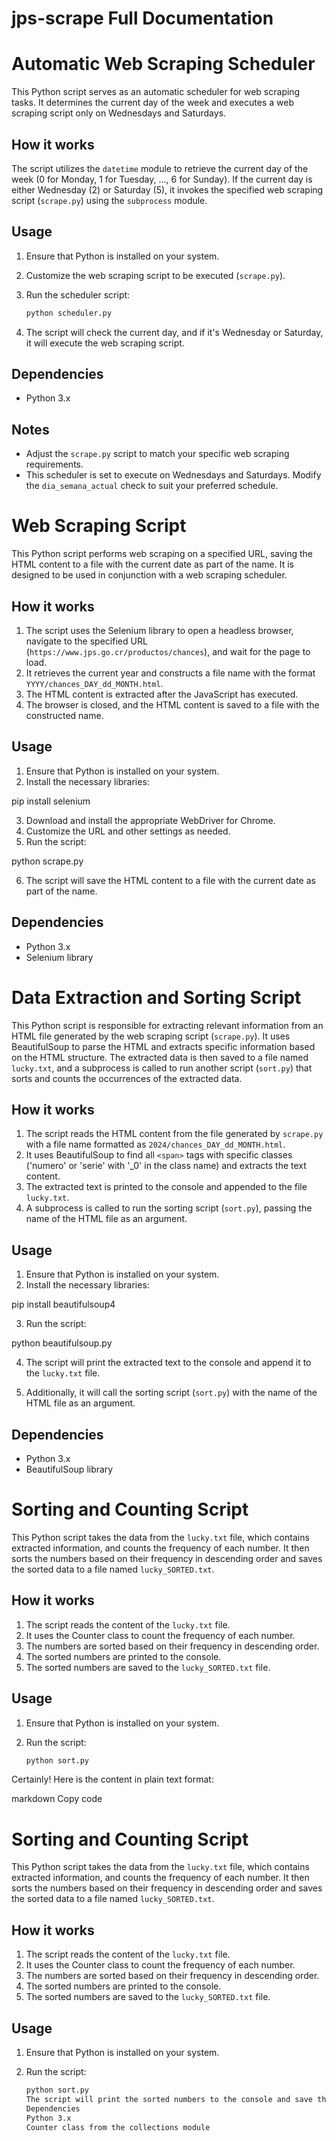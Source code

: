 # jps-scrape Full Documentation

# Automatic Web Scraping Scheduler

This Python script serves as an automatic scheduler for web scraping tasks. It determines the current day of the week and executes a web scraping script only on Wednesdays and Saturdays.

## How it works

The script utilizes the `datetime` module to retrieve the current day of the week (0 for Monday, 1 for Tuesday, ..., 6 for Sunday). If the current day is either Wednesday (2) or Saturday (5), it invokes the specified web scraping script (`scrape.py`) using the `subprocess` module.

## Usage

1. Ensure that Python is installed on your system.
2. Customize the web scraping script to be executed (`scrape.py`).
3. Run the scheduler script:

   ```bash
   python scheduler.py
   ```

4. The script will check the current day, and if it's Wednesday or Saturday, it will execute the web scraping script.

## Dependencies

- Python 3.x

## Notes

- Adjust the `scrape.py` script to match your specific web scraping requirements.
- This scheduler is set to execute on Wednesdays and Saturdays. Modify the `dia_semana_actual` check to suit your preferred schedule.

# Web Scraping Script

This Python script performs web scraping on a specified URL, saving the HTML content to a file with the current date as part of the name. It is designed to be used in conjunction with a web scraping scheduler.

## How it works

1. The script uses the Selenium library to open a headless browser, navigate to the specified URL (`https://www.jps.go.cr/productos/chances`), and wait for the page to load.
2. It retrieves the current year and constructs a file name with the format `YYYY/chances_DAY_dd_MONTH.html`.
3. The HTML content is extracted after the JavaScript has executed.
4. The browser is closed, and the HTML content is saved to a file with the constructed name.

## Usage

1. Ensure that Python is installed on your system.
2. Install the necessary libraries:

pip install selenium

3. Download and install the appropriate WebDriver for Chrome.
4. Customize the URL and other settings as needed.
5. Run the script:

python scrape.py

6. The script will save the HTML content to a file with the current date as part of the name.

## Dependencies

- Python 3.x
- Selenium library

# Data Extraction and Sorting Script

This Python script is responsible for extracting relevant information from an HTML file generated by the web scraping script (`scrape.py`). It uses BeautifulSoup to parse the HTML and extracts specific information based on the HTML structure. The extracted data is then saved to a file named `lucky.txt`, and a subprocess is called to run another script (`sort.py`) that sorts and counts the occurrences of the extracted data.

## How it works

1. The script reads the HTML content from the file generated by `scrape.py` with a file name formatted as `2024/chances_DAY_dd_MONTH.html`.
2. It uses BeautifulSoup to find all `<span>` tags with specific classes ('numero' or 'serie' with '\_0' in the class name) and extracts the text content.
3. The extracted text is printed to the console and appended to the file `lucky.txt`.
4. A subprocess is called to run the sorting script (`sort.py`), passing the name of the HTML file as an argument.

## Usage

1. Ensure that Python is installed on your system.
2. Install the necessary libraries:

pip install beautifulsoup4

3. Run the script:

python beautifulsoup.py

4. The script will print the extracted text to the console and append it to the `lucky.txt` file.

5. Additionally, it will call the sorting script (`sort.py`) with the name of the HTML file as an argument.

## Dependencies

- Python 3.x
- BeautifulSoup library

# Sorting and Counting Script

This Python script takes the data from the `lucky.txt` file, which contains extracted information, and counts the frequency of each number. It then sorts the numbers based on their frequency in descending order and saves the sorted data to a file named `lucky_SORTED.txt`.

## How it works

1. The script reads the content of the `lucky.txt` file.
2. It uses the Counter class to count the frequency of each number.
3. The numbers are sorted based on their frequency in descending order.
4. The sorted numbers are printed to the console.
5. The sorted numbers are saved to the `lucky_SORTED.txt` file.

## Usage

1. Ensure that Python is installed on your system.
2. Run the script:

   ```bash
   python sort.py
   ```

Certainly! Here is the content in plain text format:

markdown
Copy code

# Sorting and Counting Script

This Python script takes the data from the `lucky.txt` file, which contains extracted information, and counts the frequency of each number. It then sorts the numbers based on their frequency in descending order and saves the sorted data to a file named `lucky_SORTED.txt`.

## How it works

1. The script reads the content of the `lucky.txt` file.
2. It uses the Counter class to count the frequency of each number.
3. The numbers are sorted based on their frequency in descending order.
4. The sorted numbers are printed to the console.
5. The sorted numbers are saved to the `lucky_SORTED.txt` file.

## Usage

1. Ensure that Python is installed on your system.
2. Run the script:

   ```bash
   python sort.py
   The script will print the sorted numbers to the console and save them to the lucky_SORTED.txt file.
   Dependencies
   Python 3.x
   Counter class from the collections module
   ```

